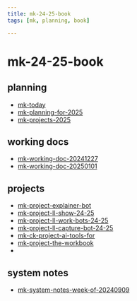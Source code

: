 ```yaml
---
title: mk-24-25-book
tags: [mk, planning, book]

---
```


mk-24-25-book
===

planning
---
* [mk-today](/NnC671eYSGCJnM_ICDWwCA)
* [mk-planning-for-2025](/QhYR5LSrQbysuxZuHpg6BA)
* [mk-projects-2025](/ps__x6tRTuapx8QglBMrDg)

working docs
---

* [mk-working-doc-20241227](/13hZ40o6RqGBC-oRQB7pLA)
* [mk-working-doc-20250101](/pHVIqnoZR02F5yaLT5fSGw)

projects
---
* [mk-project-explainer-bot](/1U3nNP0nQ4SJHVDIjiEQKQ)
* [mk-project-ll-show-24-25](/tP0kl-CRRw6b1WjyQAWwVA)
* [mk-project-ll-work-bots-24-25](/ls85HcFJQyGS4cfL3icbeQ)
* [mk-project-ll-capture-bot-24-25](/h94QDQbpShijBpi50Ht09g)
* [mk-ck-project-ai-tools-for](/o3UgN6UZS3uy_SebKNJmhg)
* [mk-project-the-workbook](/3LumEIHnTi6PSmtXUp8u_Q)
* 


system notes
---
* [mk-system-notes-week-of-20240909](/PHYrXxarTXyRDPljBQrdag)